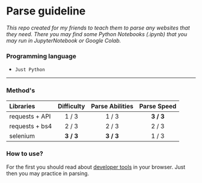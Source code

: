# Parse guideline
*This repo created for my friends to teach them to parse any websites that they need.*
*There you may find some Python Notebooks (.ipynb) that you may run in JupyterNotebook or Google Colab.*

### Programming language
- `Just Python`

---

### Method's

| Libraries      | Difficulty | Parse Abilities | Parse Speed |
| :------------- |:----------:|:---------------:|:-----------:|
| requests + API |    1 / 3   |      1 / 3      |  **3 / 3**  |
| requests + bs4 |    2 / 3   |      2 / 3      |    2 / 3    |
| selenium       |  **3 / 3** |    **3 / 3**    |    1 / 3    |

### How to use?

For the first you should read about [developer tools](devtools/devtools.md) in your browser. Just then you may practice in parsing.
